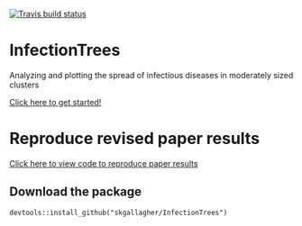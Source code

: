 <!-- badges: start -->
[![Travis build status](https://travis-ci.com/skgallagher/InfectionTrees.svg?branch=master)](https://travis-ci.com/skgallagher/InfectionTrees)
<!-- badges: end -->

# InfectionTrees
Analyzing and plotting the spread of infectious diseases in moderately sized clusters

[Click here to get started!](https://skgallagher.github.io/InfectionTrees/articles/getting-started.html)

# Reproduce revised paper results

[Click here to view code to reproduce paper results]()


## Download the package


```
devtools::install_github("skgallagher/InfectionTrees")
```
